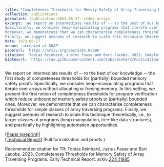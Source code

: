 ```yaml
---
title: "Completeness Thresholds for Memory Safety of Array Traversing Programs"
collection: publications
permalink: /publication/2023-06-17--ct4ms-arrays
excerpt: 'We report on intermediate results of -- to the best of our knowledge -- the first study of completeness thresholds for (partially) bounded memory safety proofs. 
Specifically, we consider heap-manipulating programs that iterate over arrays without allocating or freeing memory. In this setting, we present the first notion of completeness thresholds for program verification which reduce unbounded memory safety proofs to (partially) bounded ones. 
Moreover, we demonstrate that we can characterise completeness thresholds for simple classes of array traversing programs. 
Finally, we suggest avenues of research to scale this technique theoretically, i.e., to larger classes of programs (heap manipulation, tree-like data structures), and practically by highlighting automation opportunities.'
date: 2023-06-17
venue: 'accepted at SOAP'
paperurl: 'https://arxiv.org/abs/2305.03606'
citation: 'Tobias Reinhard, Justus Fasse and Bart Jacobs. 2023. Completeness Thresholds for Memory Safety of Array Traversing Programs. arXiv:2305.03606'
bibtexurl: 'https://raw.githubusercontent.com/tobireinhard/Publications/master/papers/ct4ms-arrays.bib'
---
```


We report on intermediate results of -- to the best of our knowledge -- the first study of completeness thresholds for (partially) bounded memory safety proofs. 
Specifically, we consider heap-manipulating programs that iterate over arrays without allocating or freeing memory. In this setting, we present the first notion of completeness thresholds for program verification which reduce unbounded memory safety proofs to (partially) bounded ones. 
Moreover, we demonstrate that we can characterise completeness thresholds for simple classes of array traversing programs. 
Finally, we suggest avenues of research to scale this technique theoretically, i.e., to larger classes of programs (heap manipulation, tree-like data structures), and practically by highlighting automation opportunities.


[[Paper (preprint)](https://arxiv.org/abs/2305.03606)]  
[[Technical Report](https://arxiv.org/abs/2211.11885)]
(Full formalization and proofs.)  


Recommended citation for TR: Tobias Reinhard, Justus Fasse and Bart Jacobs. 2023. Completeness Thresholds for Memory Safety of Array Traversing Programs: Early Technical Report. arXiv:[2211.11885](https://arxiv.org/pdf/2211.11885.pdf)
